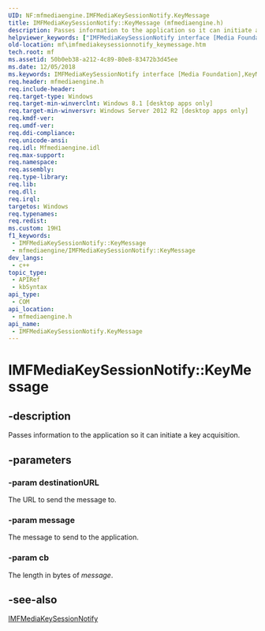 ```yaml
---
UID: NF:mfmediaengine.IMFMediaKeySessionNotify.KeyMessage
title: IMFMediaKeySessionNotify::KeyMessage (mfmediaengine.h)
description: Passes information to the application so it can initiate a key acquisition.
helpviewer_keywords: ["IMFMediaKeySessionNotify interface [Media Foundation]","KeyMessage method","IMFMediaKeySessionNotify.KeyMessage","IMFMediaKeySessionNotify::KeyMessage","KeyMessage","KeyMessage method [Media Foundation]","KeyMessage method [Media Foundation]","IMFMediaKeySessionNotify interface","mf.imfmediakeysessionnotify_keymessage","mfmediaengine/IMFMediaKeySessionNotify::KeyMessage"]
old-location: mf\imfmediakeysessionnotify_keymessage.htm
tech.root: mf
ms.assetid: 50b0eb38-a212-4c89-80e8-83472b3d45ee
ms.date: 12/05/2018
ms.keywords: IMFMediaKeySessionNotify interface [Media Foundation],KeyMessage method, IMFMediaKeySessionNotify.KeyMessage, IMFMediaKeySessionNotify::KeyMessage, KeyMessage, KeyMessage method [Media Foundation], KeyMessage method [Media Foundation],IMFMediaKeySessionNotify interface, mf.imfmediakeysessionnotify_keymessage, mfmediaengine/IMFMediaKeySessionNotify::KeyMessage
req.header: mfmediaengine.h
req.include-header: 
req.target-type: Windows
req.target-min-winverclnt: Windows 8.1 [desktop apps only]
req.target-min-winversvr: Windows Server 2012 R2 [desktop apps only]
req.kmdf-ver: 
req.umdf-ver: 
req.ddi-compliance: 
req.unicode-ansi: 
req.idl: Mfmediaengine.idl
req.max-support: 
req.namespace: 
req.assembly: 
req.type-library: 
req.lib: 
req.dll: 
req.irql: 
targetos: Windows
req.typenames: 
req.redist: 
ms.custom: 19H1
f1_keywords:
 - IMFMediaKeySessionNotify::KeyMessage
 - mfmediaengine/IMFMediaKeySessionNotify::KeyMessage
dev_langs:
 - c++
topic_type:
 - APIRef
 - kbSyntax
api_type:
 - COM
api_location:
 - mfmediaengine.h
api_name:
 - IMFMediaKeySessionNotify.KeyMessage
---
```


# IMFMediaKeySessionNotify::KeyMessage


## -description

Passes information to the application so it can initiate a key acquisition.

## -parameters

### -param destinationURL

The URL to send the message to.

### -param message

The message to send to the application.

### -param cb

The length in bytes of <i>message</i>.

## -see-also

<a href="https://docs.microsoft.com/windows/desktop/api/mfmediaengine/nn-mfmediaengine-imfmediakeysessionnotify">IMFMediaKeySessionNotify</a>

